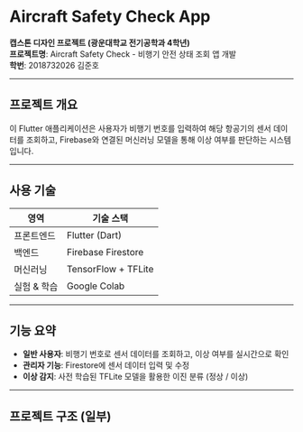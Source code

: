 # Aircraft Safety Check App

**캡스톤 디자인 프로젝트 (광운대학교 전기공학과 4학년)**  
**프로젝트명**: Aircraft Safety Check - 비행기 안전 상태 조회 앱 개발  
**학번**: 2018732026 김준호

---

## 프로젝트 개요

이 Flutter 애플리케이션은 사용자가 비행기 번호를 입력하여 해당 항공기의 센서 데이터를 조회하고, Firebase와 연결된 머신러닝 모델을 통해 이상 여부를 판단하는 시스템입니다.

---

## 사용 기술

| 영역        | 기술 스택 |
|-------------|-----------|
| 프론트엔드  | Flutter (Dart) |
| 백엔드      | Firebase Firestore |
| 머신러닝    | TensorFlow + TFLite |
| 실험 & 학습 | Google Colab |

---

## 기능 요약

- **일반 사용자**: 비행기 번호로 센서 데이터를 조회하고, 이상 여부를 실시간으로 확인  
- **관리자 기능**: Firestore에 센서 데이터 입력 및 수정  
- **이상 감지**: 사전 학습된 TFLite 모델을 활용한 이진 분류 (정상 / 이상)

---

## 프로젝트 구조 (일부)

